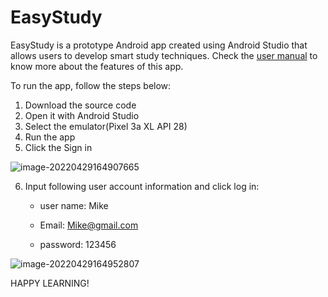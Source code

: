 # EasyStudy

EasyStudy is a prototype Android app created using Android Studio that allows users to develop smart study techniques. Check the [user manual](user_manual.pdf) to know more about the features of this app.

To run the app, follow the steps below:
1. Download the source code
2. Open it with Android Studio
3. Select the emulator(Pixel 3a XL API 28)
4. Run the app
5. Click the Sign in

![image-20220429164907665](https://tva1.sinaimg.cn/large/e6c9d24ely1h1qrlktsnwj208o0ga74q.jpg)

6. Input following user account information and click log in: 

   - user name: Mike

   - Email: Mike@gmail.com

   - password: 123456

![image-20220429164952807](https://tva1.sinaimg.cn/large/e6c9d24ely1h1qrlod2fwj208o0h7dfy.jpg)



HAPPY LEARNING!
